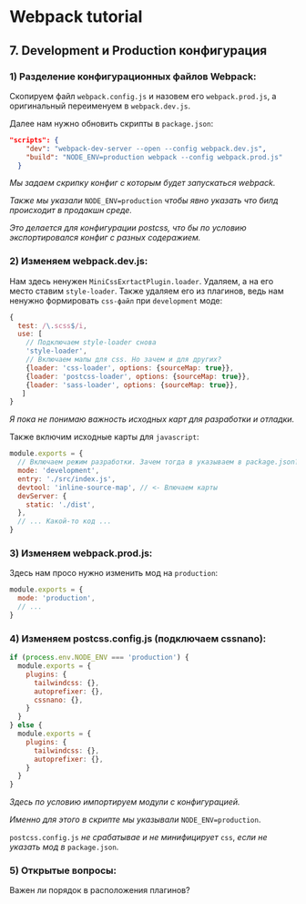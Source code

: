 # Webpack tutorial

## 7. Development и Production конфигурация

### 1) Разделение конфигурационных файлов Webpack:

Скопируем файл `webpack.config.js` и назовем его `webpack.prod.js`, а оригинальный переименуем в `webpack.dev.js`.

Далее нам нужно обновить скрипты в `package.json`:

```json
"scripts": {
    "dev": "webpack-dev-server --open --config webpack.dev.js",
    "build": "NODE_ENV=production webpack --config webpack.prod.js"
  }
```

_Мы задаем скрипку конфиг с которым будет запускаться webpack._

_Также мы указали_ `NODE_ENV=production` _чтобы явно указать что билд происходит в продакшн среде._

_Это делается для конфигурации postcss, что бы по условию экспортировался конфиг с разных содеражием._

### 2) Изменяем webpack.dev.js:

Нам здесь ненужен `MiniCssExrtactPlugin.loader`. Удаляем, а на его место ставим `style-loader`. Также удаляем его из плагинов, ведь нам ненужно формировать `css-файл` при `development` моде:

```javascript
{
  test: /\.scss$/i,
  use: [
    // Подключаем style-loader снова
    'style-loader',
    // Включаем мапы для css. Но зачем и для других?
    {loader: 'css-loader', options: {sourceMap: true}},
    {loader: 'postcss-loader', options: {sourceMap: true}},
    {loader: 'sass-loader', options: {sourceMap: true}},
   ]
}
```

_Я пока не понимаю важность исходных карт для разработки и отладки._

Также включим исходные карты для `javascript`:

```javascript
module.exports = {
  // Включаем режим разработки. Зачем тогда в указываем в package.json?
  mode: 'development',
  entry: './src/index.js',
  devtool: 'inline-source-map', // <- Влючаем карты
  devServer: {
    static: './dist',
  },
  // ... Какой-то код ...
}
```

### 3) Изменяем webpack.prod.js:

Здесь нам просо нужно изменить мод на `production`:

```javascript
module.exports = {
  mode: 'production',
  // ...
}
```

### 4) Изменяем postcss.config.js (подключаем cssnano):

```javascript
if (process.env.NODE_ENV === 'production') {
  module.exports = {
    plugins: {
      tailwindcss: {},
      autoprefixer: {},
      cssnano: {},
    }
  }
} else {
  module.exports = {
    plugins: {
      tailwindcss: {},
      autoprefixer: {},
    }
  }
}
```

_Здесь по условию импортируем модули с конфигурацией._

_Именно для этого в скрипте мы указывали_ `NODE_ENV=production`.

`postcss.config.js` _не срабатывае и не минифицирует_ `css`,  _если не указать мод в_ `package.json`.

### 5) Открытые вопросы:

Важен ли порядок в расположения плагинов?